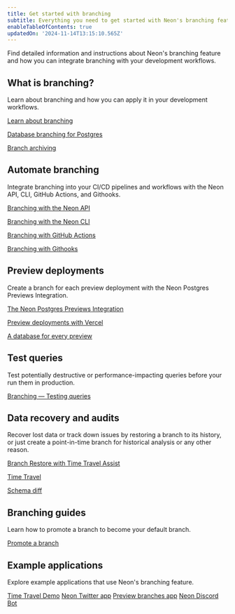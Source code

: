 ```yaml
---
title: Get started with branching
subtitle: Everything you need to get started with Neon's branching feature
enableTableOfContents: true
updatedOn: '2024-11-14T13:15:10.565Z'
---
```


Find detailed information and instructions about Neon's branching feature and how you can integrate branching with your development workflows.

## What is branching?

Learn about branching and how you can apply it in your development workflows.

<DetailIconCards>

<a href="/docs/introduction/branching" description="Learn about Neon's branching feature and how to use it in your development workflows" icon="branching">Learn about branching</a>

<a href="https://neon.tech/blog/database-branching-for-postgres-with-neon" description="Blog: Read about how Neon's branching feature works and what it means for your workflows" icon="split-branch">Database branching for Postgres</a>

<a href="/docs/guides/branch-archiving" description="Learn how Neon automatically archives inactive branches to cost-effective storage" icon="split-branch">Branch archiving</a>

</DetailIconCards>

## Automate branching

Integrate branching into your CI/CD pipelines and workflows with the Neon API, CLI, GitHub Actions, and Githooks.

<DetailIconCards>

<a href="/docs/guides/branching-neon-api" description="Learn how to instantly create and manage branches with the Neon API" icon="transactions">Branching with the Neon API</a>

<a href="/docs/guides/branching-neon-cli" description="Learn how to instantly create and manage branches with the Neon CLI" icon="cli">Branching with the Neon CLI</a>

<a href="/docs/guides/branching-github-actions" description="Automate branching with Neon's GitHub Actions for branching" icon="filter">Branching with GitHub Actions</a>

<a href="https://neon.tech/blog/automating-neon-branch-creation-with-githooks" description="Blog: Learn how to automating branch creation with Githooks" icon="hook">Branching with Githooks</a>

</DetailIconCards>

## Preview deployments

Create a branch for each preview deployment with the Neon Postgres Previews Integration.

<DetailIconCards>

<a href="https://neon.tech/docs/guides/vercel-previews-integration" description="Connect your Vercel project and create a branch for each preview deployment" icon="vercel">The Neon Postgres Previews Integration</a>

<a href="https://neon.tech/blog/neon-vercel-integration" description="Blog: Read about full-stack preview deployments using the Neon Vercel Integration" icon="vercel">Preview deployments with Vercel</a>

<a href="https://neon.tech/blog/branching-with-preview-environments" description="Blog: A database for every preview environment with GitHub Actions and Vercel" icon="database">A database for every preview</a>

</DetailIconCards>

## Test queries

Test potentially destructive or performance-impacting queries before your run them in production.

<DetailIconCards>

<a href="/docs/guides/branching-test-queries" description="Instantly create a branch to test queries before running them in production" icon="queries">Branching — Testing queries</a>

</DetailIconCards>

## Data recovery and audits

Recover lost data or track down issues by restoring a branch to its history, or just create a point-in-time branch for historical analysis or any other reason.

<DetailIconCards>

<a href="/docs/guides/branch-restore" description="Learn how to revert changes or recover lost data using Neon Branch Restore with Time Travel Assist" icon="invert">Branch Restore with Time Travel Assist</a>

<a href="/docs/guides/time-travel-assist" description="Query point-in-time connections with Time Travel " icon="invert">Time Travel</a>

<a href="/docs/guides/schema-diff" description="Visualize schema differences between branches to help with troubleshooting" icon="invert">Schema diff</a>

</DetailIconCards>

## Branching guides

Learn how to promote a branch to become your default branch.

<DetailIconCards>

<a href="/docs/guides/branch-promote" description="Promote a branch to the default branch of your Neon project using the Neon API" icon="trend-up">Promote a branch</a>

</DetailIconCards>

## Example applications

Explore example applications that use Neon's branching feature.

<DetailIconCards>
<a href="https://github.com/kelvich/branching_demo_bisect" description="Use Neon branching, the Neon API, and a bisect script to recover lost data" icon="hourglass">Time Travel Demo</a>
<a href="https://github.com/neondatabase/neon_twitter" description="Use GitHub Actions to create and delete a branch with each pull request" icon="x">Neon Twitter app</a>
<a href="https://github.com/neondatabase/preview-branches-with-vercel" description="An application demonstrating using GitHub Actions with preview deployments in Vercel" icon="calendar-day">Preview branches app</a>
<a href="https://github.com/tinkertim/neon_branching_demo" description="Learn how to build a Discord bot while leveraging Neon branching" icon="discord">Neon Discord Bot</a>
</DetailIconCards>
